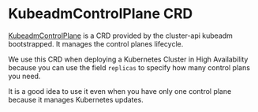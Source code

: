 # KubeadmControlPlane CRD

[KubeadmControlPlane](kubeadmcontrolplane-book) is a CRD provided by the cluster-api kubeadm bootstrapped.
It manages the control planes lifecycle.

We use this CRD when deploying a Kubernetes Cluster in High Availability because
you can use the field `replicas` to specify how many control plans you need.

It is a good idea to use it even when you have only one control plane because it
manages Kubernetes updates.

[kubeadmcontrolplane-book]: https://cluster-api.sigs.k8s.io/developer/architecture/controllers/control-plane.html
